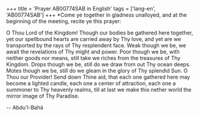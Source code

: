 +++
title = 'Prayer AB00774SAB in English'
tags = ['lang-en', 'AB00774SAB']
+++
*Come ye together in gladness unalloyed, and at the beginning of the meeting, recite ye this prayer:



O Thou Lord of the Kingdom!  Though our bodies be gathered here together, yet our spellbound hearts are carried away by Thy love, and yet are we transported by the rays of Thy resplendent face.  Weak though we be, we await the revelations of Thy might and power.  Poor though we be, with neither goods nor means, still take we riches from the treasures of Thy Kingdom.  Drops though we be, still do we draw from out Thy ocean deeps.  Motes though we be, still do we gleam in the glory of Thy splendid Sun.
O Thou our Provider!  Send down Thine aid, that each one gathered here may become a lighted candle, each one a center of attraction, each one a summoner to Thy heavenly realms, till at last we make this nether world the mirror image of Thy Paradise.

-- Abdu'l-Bahá
